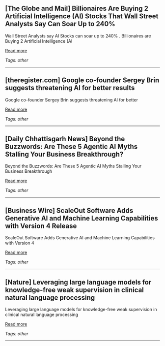## [The Globe and Mail] Billionaires Are Buying 2 Artificial Intelligence (AI) Stocks That Wall Street Analysts Say Can Soar Up to 240%

Wall Street Analysts say AI Stocks can soar up to 240% . Billionaires are Buying 2 Artificial Intelligence (AI

[Read more](https://www.theglobeandmail.com/investing/markets/markets-news/Motley%20Fool/32658581/billionaires-are-buying-2-artificial-intelligence-ai-stocks-that-wall-street-analysts-say-can-soar-up-to-240/)

_Tags: other_

---
## [theregister.com] Google co-founder Sergey Brin suggests threatening AI for better results

Google co-founder Sergey Brin suggests threatening AI for better

[Read more](https://www.theregister.com/2025/05/28/google_brin_suggests_threatening_ai/)

_Tags: other_

---
## [Daily Chhattisgarh News] Beyond the Buzzwords: Are These 5 Agentic AI Myths Stalling Your Business Breakthrough?

Beyond the Buzzwords: Are These 5 Agentic AI Myths Stalling Your Business Breakthrough

[Read more](https://www.dailychhattisgarh.com/news/beyond-the-buzzwords-are-these-5-agentic-ai-myths-stalling-your-business-breakthrough/1233/)

_Tags: other_

---
## [Business Wire] ScaleOut Software Adds Generative AI and Machine Learning Capabilities with Version 4 Release

ScaleOut Software Adds Generative AI and Machine Learning Capabilities with Version 4

[Read more](https://www.businesswire.com/news/home/20250311548179/en/ScaleOut-Software-Adds-Generative-AI-and-Machine-Learning-Capabilities-with-Version-4-Release)

_Tags: other_

---
## [Nature] Leveraging large language models for knowledge-free weak supervision in clinical natural language processing

Leveraging large language models for knowledge-free weak supervision in clinical natural language processing

[Read more](https://www.nature.com/articles/s41598-024-68168-2)

_Tags: other_

---
